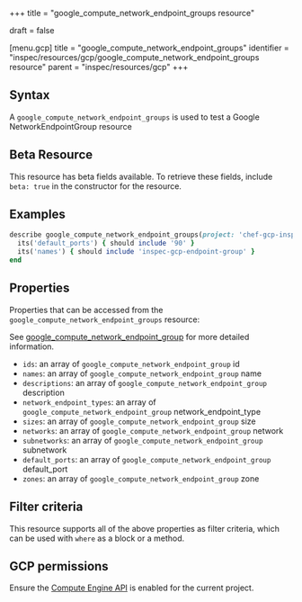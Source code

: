 +++
title = "google_compute_network_endpoint_groups resource"

draft = false


[menu.gcp]
title = "google_compute_network_endpoint_groups"
identifier = "inspec/resources/gcp/google_compute_network_endpoint_groups resource"
parent = "inspec/resources/gcp"
+++

## Syntax

A `google_compute_network_endpoint_groups` is used to test a Google NetworkEndpointGroup resource


## Beta Resource
This resource has beta fields available. To retrieve these fields, include `beta: true` in the constructor for the resource.

## Examples

```ruby
describe google_compute_network_endpoint_groups(project: 'chef-gcp-inspec', zone: 'zone') do
  its('default_ports') { should include '90' }
  its('names') { should include 'inspec-gcp-endpoint-group' }
end
```

## Properties

Properties that can be accessed from the `google_compute_network_endpoint_groups` resource:

See [google_compute_network_endpoint_group](google_compute_network_endpoint_group) for more detailed information.

  * `ids`: an array of `google_compute_network_endpoint_group` id
  * `names`: an array of `google_compute_network_endpoint_group` name
  * `descriptions`: an array of `google_compute_network_endpoint_group` description
  * `network_endpoint_types`: an array of `google_compute_network_endpoint_group` network_endpoint_type
  * `sizes`: an array of `google_compute_network_endpoint_group` size
  * `networks`: an array of `google_compute_network_endpoint_group` network
  * `subnetworks`: an array of `google_compute_network_endpoint_group` subnetwork
  * `default_ports`: an array of `google_compute_network_endpoint_group` default_port
  * `zones`: an array of `google_compute_network_endpoint_group` zone

## Filter criteria

This resource supports all of the above properties as filter criteria, which can be used
with `where` as a block or a method.

## GCP permissions

Ensure the [Compute Engine API](https://console.cloud.google.com/apis/library/compute.googleapis.com/) is enabled for the current project.

